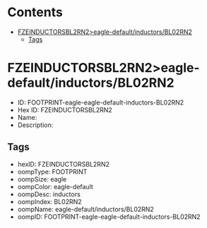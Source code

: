 



Contents
========

* [FZEINDUCTORSBL2RN2>eagle-default/inductors/BL02RN2](#fzeinductorsbl2rn2eagle-defaultinductorsbl02rn2)
	* [Tags](#tags)

# FZEINDUCTORSBL2RN2>eagle-default/inductors/BL02RN2

- ID: FOOTPRINT-eagle-eagle-default-inductors-BL02RN2
- Hex ID: FZEINDUCTORSBL2RN2
- Name: 
- Description: 

## Tags

- hexID: FZEINDUCTORSBL2RN2
- oompType: FOOTPRINT
- oompSize: eagle
- oompColor: eagle-default
- oompDesc: inductors
- oompIndex: BL02RN2
- oompName: eagle-default/inductors/BL02RN2
- oompID: FOOTPRINT-eagle-eagle-default-inductors-BL02RN2
